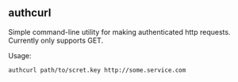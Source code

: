 authcurl
--------

Simple command-line utility for making authenticated http requests. Currently only supports GET.

Usage:

    authcurl path/to/scret.key http://some.service.com
